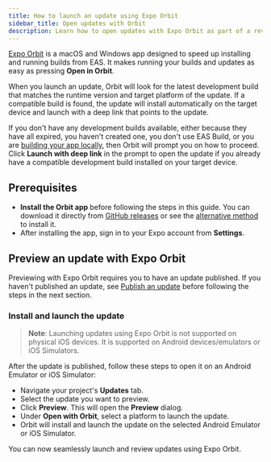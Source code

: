 ```yaml
---
title: How to launch an update using Expo Orbit
sidebar_title: Open updates with Orbit
description: Learn how to open updates with Expo Orbit as part of a review workflow.
---
```


[Expo Orbit](https://expo.dev/orbit) is a macOS and Windows app designed to speed up installing and running builds from EAS. It makes running your builds and updates as easy as pressing **Open in Orbit**.

When you launch an update, Orbit will look for the latest development build that matches the runtime version and target platform of the update. If a compatible build is found, the update will install automatically on the target device and launch with a deep link that points to the update.

If you don't have any development builds available, either because they have all expired, you haven't created one, you don't use EAS Build, or you are [building your app locally](/guides/local-app-development/), then Orbit will prompt you on how to proceed. Click **Launch with deep link** in the prompt to open the update if you already have a compatible development build installed on your target device.

## Prerequisites

- **Install the Orbit app** before following the steps in this guide. You can download it directly from [GitHub releases](https://github.com/expo/orbit/releases) or see the [alternative method](/build/orbit/#installation) to install it.
- After installing the app, sign in to your Expo account from **Settings**.

## Preview an update with Expo Orbit

Previewing with Expo Orbit requires you to have an update published. If you haven't published an update, see [Publish an update](/eas-update/getting-started/#publish-an-update) before following the steps in the next section.

### Install and launch the update

> **Note**: Launching updates using Expo Orbit is not supported on physical iOS devices. It is supported on Android devices/emulators or iOS Simulators.

After the update is published, follow these steps to open it on an Android Emulator or iOS Simulator:

- Navigate your project's **Updates** tab.
- Select the update you want to preview.
- Click **Preview**. This will open the **Preview** dialog.
- Under **Open with Orbit**, select a platform to launch the update.
- Orbit will install and launch the update on the selected Android Emulator or iOS Simulator.

You can now seamlessly launch and review updates using Expo Orbit.
